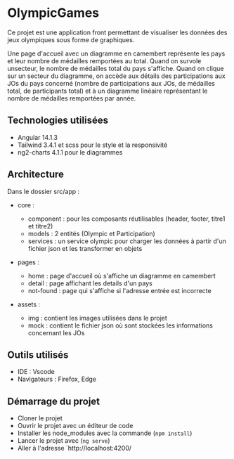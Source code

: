 # OlympicGames

Ce projet est une application front permettant de visualiser les données des jeux olympiques sous forme de graphiques.

Une page d'accueil avec un diagramme en camembert représente les pays et leur nombre de médailles remportées au total.
Quand on survole unsecteur, le nombre de médailles total du pays s'affiche. Quand on clique sur un secteur du diagramme, on accède aux détails des participations aux JOs du pays concerné (nombre de participations aux JOs, de médailles total, de participants total) 
et à un diagramme linéaire représentant le nombre de médailles remportées par année.


## Technologies utilisées

- Angular 14.1.3
- Tailwind 3.4.1 et scss pour le style et la responsivité
- ng2-charts 4.1.1 pour le diagrammes

## Architecture

Dans le dossier src/app :
- core :
  - component : pour les composants réutilisables (header, footer, titre1 et titre2)
  - models : 2 entités (Olympic et Participation)
  - services : un service olympic pour charger les données à partir d'un fichier json et les transformer en objets
  
- pages :
  -  home : page d'accueil où s'affiche un diagramme en camembert
  -  detail : page affichant les details d'un pays
  -  not-found : page qui s'affiche si l'adresse entrée est incorrecte

- assets :
  - img : contient les images utilisées dans le projet
  - mock : contient le fichier json où sont stockées les informations concernant les JOs


## Outils utilisés

- IDE : Vscode
- Navigateurs : Firefox, Edge


## Démarrage du projet

- Cloner le projet
- Ouvrir le projet avec un éditeur de code
- Installer les node_modules avec la commande (`npm install`)
- Lancer le projet avec (`ng serve`)
- Aller à l'adresse `http://localhost:4200/




